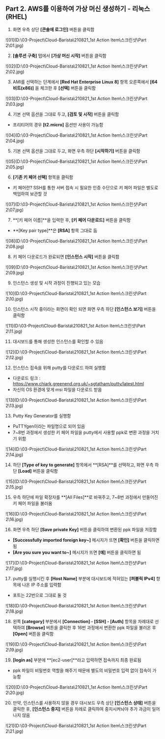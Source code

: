 ## Part 2. AWS를 이용하여 가상 머신 생성하기 - 리눅스(RHEL)

1. 화면 우측 상단 **[콘솔에 로그인]** 버튼을 클릭함

![01](D:\03-Project\Cloud-Barista\210821_1st Action Item\스크린샷\Part 2\01.jpg)

2. **[솔루션 구축]** 탭에서 **[가상 머신 시작]** 버튼을 클릭함

![02](D:\03-Project\Cloud-Barista\210821_1st Action Item\스크린샷\Part 2\02.jpg)

3. AMI를 선택하는 단계에서 **[Red Hat Enterprise Linux 8]** 항목 오른쪽에서 **[64비트(x86)]** 을 체크한 후 **[선택]** 버튼을 클릭함

![03](D:\03-Project\Cloud-Barista\210821_1st Action Item\스크린샷\Part 2\03.jpg)

4. 기본 선택 옵션을 그대로 두고, **[검토 및 시작]** 버튼을 클릭함

- 프리티어의 경우 **[t2.micro]** 옵션만 사용이 가능함

![04](D:\03-Project\Cloud-Barista\210821_1st Action Item\스크린샷\Part 2\04.jpg)

5. 기본 선택 옵션을 그대로 두고, 화면 우측 하단 **[시작하기]** 버튼을 클릭함

![05](D:\03-Project\Cloud-Barista\210821_1st Action Item\스크린샷\Part 2\05.jpg)

6. **[기존 키 페어 선택]** 항목을 클릭함

- 키 페어란? SSH를 통한 서버 접속 시 필요한 인증 수단으로 키 페어 파일은 별도로 백업하여 보관할 것

![07](D:\03-Project\Cloud-Barista\210821_1st Action Item\스크린샷\Part 2\07.jpg)

7. **[키 페어 이름]**을 입력한 후, **[키 페어 다운로드]** 버튼을 클릭함

- **[Key pair type]**은 **[RSA]** 항목 그대로 둠

![08](D:\03-Project\Cloud-Barista\210821_1st Action Item\스크린샷\Part 2\08.jpg)

8. 키 페어 다운로드가 완료되면 **[인스턴스 시작]** 버튼을 클릭함

![09](D:\03-Project\Cloud-Barista\210821_1st Action Item\스크린샷\Part 2\09.jpg)

9. 인스턴스 생성 및 시작 과정이 진행되고 있는 모습

![10](D:\03-Project\Cloud-Barista\210821_1st Action Item\스크린샷\Part 2\10.jpg)

10. 인스턴스 시작 중이라는 화면이 확인 되면 화면 우측 하단 **[인스턴스 보기]** 버튼을 클릭함

![11](D:\03-Project\Cloud-Barista\210821_1st Action Item\스크린샷\Part 2\11.jpg)

11. 대시보드를 통해 생성한 인스턴스를 확인할 수 있음

![12](D:\03-Project\Cloud-Barista\210821_1st Action Item\스크린샷\Part 2\12.jpg)

12. 인스턴스 접속을 위해 putty를 다운로드 하여 실행함

- 다운로드 링크 : https://www.chiark.greenend.org.uk/~sgtatham/putty/latest.html
- 자신의 OS 환경에 맞게 msi 파일을 다운로드 받음

![13](D:\03-Project\Cloud-Barista\210821_1st Action Item\스크린샷\Part 2\13.jpg)

13. Putty Key Generator를 실행함

- PuTTYgen이라는 파일명으로 되어 있음
- 7~8번 과정에서 생성한 키 페어 파일을 putty에서 사용할 ppk로 변환 과정을 거치기 위함

![14](D:\03-Project\Cloud-Barista\210821_1st Action Item\스크린샷\Part 2\14.jpg)

14. 하단 **[Type of key to generate]** 항목에서 **[RSA]**를 선택하고, 화면 우측 하단 **[Load]** 버튼을 클릭함

![15](D:\03-Project\Cloud-Barista\210821_1st Action Item\스크린샷\Part 2\15.jpg)

15. 우측 하단에 파일 확장자를 **[All Files]**로 바꿔주고, 7~8번 과정에서 만들어진 키 페어 파일을 불러옴

![16](D:\03-Project\Cloud-Barista\210821_1st Action Item\스크린샷\Part 2\16.jpg)

16. 화면 우측 하단 **[Save private Key]** 버튼을 클릭하여 변환된 ppk 파일을 저장함

- **[Successfully imported foreign key~]** 메시지가 뜨면 **[확인]** 버튼을 클릭하면 됨
- **[Are you sure you want to~]** 메시지가 뜨면 **[예]** 버튼을 클릭하면 됨

![17](D:\03-Project\Cloud-Barista\210821_1st Action Item\스크린샷\Part 2\17.jpg)

17. putty를 실행시킨 후 **[Host Name]** 부분에 대시보드에 적혀있는 **[퍼블릭 IPv4]** 항목에 나온 IP 주소를 입력함

- 포트는 22번으로 그대로 둘 것

![18](D:\03-Project\Cloud-Barista\210821_1st Action Item\스크린샷\Part 2\18.jpg)

18. 왼쪽 **[category]** 부분에서 **[Connection] - [SSH] - [Auth]** 항목을 차례대로 선택하여 **[Browse]** 버튼을 클릭한 후 16번 과정에서 변환한 ppk 파일을 불러온 후 **[Open]** 버튼을 클릭함

![19](D:\03-Project\Cloud-Barista\210821_1st Action Item\스크린샷\Part 2\19.jpg)

19. **[login as]** 부분에 **[ec2-user]**라고 입력하면 접속까지 최종 완료됨

- ppk 파일이 비밀번호 역할을 해주기 때문에 별도의 비밀번호 입력 없이 접속이 가능함

![20](D:\03-Project\Cloud-Barista\210821_1st Action Item\스크린샷\Part 2\20.jpg)

20. 만약, 인스턴스를 사용하지 않을 경우 대시보드 우측 상단 **[인스턴스 상태]** 버튼을 클릭한 후, **[인스턴스 중지]** 버튼을 차례로 클릭하여 중지시켜놔야 추가 과금이 일어나지 않음

![21](D:\03-Project\Cloud-Barista\210821_1st Action Item\스크린샷\Part 2\21.jpg)

